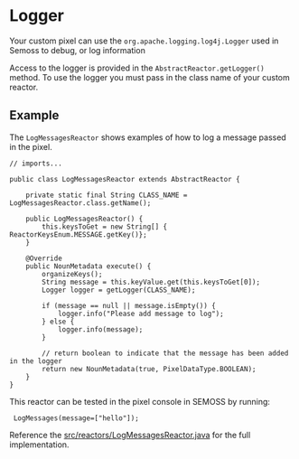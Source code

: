 # Logger

Your custom pixel can use the `org.apache.logging.log4j.Logger` used in Semoss to debug, or log information

Access to the logger is provided in the `AbstractReactor.getLogger()` method. To use the logger you must pass in the class name of your custom reactor.


##  Example
The `LogMessagesReactor` shows examples of how to log a message passed in the pixel.

```
// imports...

public class LogMessagesReactor extends AbstractReactor {

	private static final String CLASS_NAME = LogMessagesReactor.class.getName();

	public LogMessagesReactor() {
		this.keysToGet = new String[] { ReactorKeysEnum.MESSAGE.getKey()};
	}

	@Override
	public NounMetadata execute() {
		organizeKeys();
		String message = this.keyValue.get(this.keysToGet[0]);
		Logger logger = getLogger(CLASS_NAME);
		
		if (message == null || message.isEmpty()) {
			logger.info("Please add message to log");
		} else {
			logger.info(message);
		}
		
		// return boolean to indicate that the message has been added in the logger
		return new NounMetadata(true, PixelDataType.BOOLEAN);
	}
}

```
This reactor can be tested in the pixel console in SEMOSS by running:

```
 LogMessages(message=["hello"]);
```

Reference the [src/reactors/LogMessagesReactor.java](https://repo.semoss.org/semoss-training/backend/src/reactors) for the full implementation.